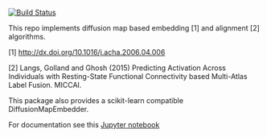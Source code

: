 [![Build Status](https://travis-ci.org/satra/mapalign.svg?branch=master)](https://travis-ci.org/satra/mapalign)

This repo implements diffusion map based embedding [1] and alignment [2] algorithms.

[1] http://dx.doi.org/10.1016/j.acha.2006.04.006

[2] Langs, Golland and Ghosh (2015) Predicting Activation Across Individuals with Resting-State Functional Connectivity based Multi-Atlas Label Fusion. MICCAI.

This package also provides a scikit-learn compatible DiffusionMapEmbedder.

For documentation see this [Jupyter notebook](docs/dmap_intro.ipynb)
